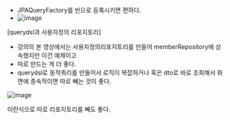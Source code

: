 - JPAQueryFactory를 빈으로 등록시키면 편하다.
- ![image](https://user-images.githubusercontent.com/108928206/195308584-bdbf3eae-b207-49a9-8e7e-da3738cd829d.png)

[querydsl과 사용자정의 리포지토리]

- 강의의 본 영상에서는 사용자정의리포지토리를 만들어 memberRepository에 상속했지만 이건 예제이고
- 따로 만드는 게 더 좋다.
- querydsl로 동적쿼리를 만들어서 로직이 복잡하거나 혹은 dto로 바로 조회해서 화면에 종속적이면 따로 빼는 것이 좋다.

![image](https://user-images.githubusercontent.com/108928206/195309950-2e57582d-1a7f-46a8-8dc4-979ceb846318.png)

이런식으로 따로 리포지토리를 빼도 좋다.
